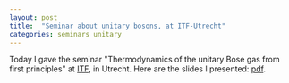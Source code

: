 ```yaml
---
layout: post
title:  "Seminar about unitary bosons, at ITF-Utrecht"
categories: seminars unitary
---
```


Today I gave the seminar "Thermodynamics of the unitary Bose gas from first principles" at [ITF][link-ITF], in Utrecht.
Here are the slides I presented: [pdf][link-slides].

[link-ITF]: http://web.science.uu.nl/ITF/default.htm
[link-slides]: https://github.com/tcompa/tcompa.github.io/raw/master/files/20161110_comparin_utrecht.pdf
